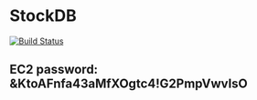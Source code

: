 # StockDB
[![Build Status](https://travis-ci.org/Simonl07/stock-db.svg?branch=master)](https://travis-ci.org/Simonl07/stock-db)

## EC2 password: &KtoAFnfa43aMfXOgtc4!G2PmpVwvIsO
